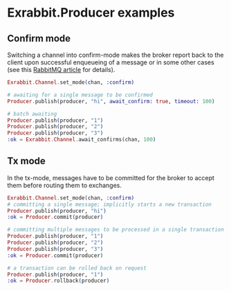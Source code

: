 Exrabbit.Producer examples
==========================

## Confirm mode

Switching a channel into confirm-mode makes the broker report back to the
client upon successful enqueueing of a message or in some other cases (see this
[RabbitMQ article][1] for details).

  [1]: http://www.rabbitmq.com/confirms.html


```elixir
Exrabbit.Channel.set_mode(chan, :confirm)

# awaiting for a single message to be confirmed
Producer.publish(producer, "hi", await_confirm: true, timeout: 100)

# batch awaiting
Producer.publish(producer, "1")
Producer.publish(producer, "2")
Producer.publish(producer, "3")
:ok = Exrabbit.Channel.await_confirms(chan, 100)
```


## Tx mode

In the tx-mode, messages have to be committed for the broker to accept them
before routing them to exchanges.

```elixir
Exrabbit.Channel.set_mode(chan, :confirm)
# committing a single message; implicitly starts a new transaction
Producer.publish(producer, "hi")
:ok = Producer.commit(producer)

# committing multiple messages to be processed in a single transaction
Producer.publish(producer, "1")
Producer.publish(producer, "2")
Producer.publish(producer, "3")
:ok = Producer.commit(producer)

# a transaction can be rolled back on request
Producer.publish(producer, "1")
:ok = Producer.rollback(producer)
```
